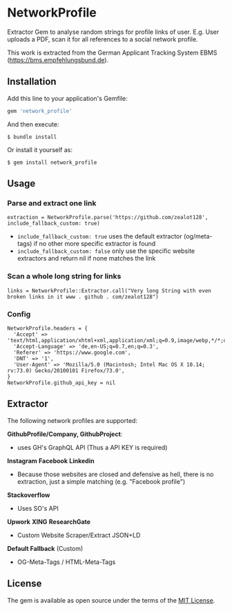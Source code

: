 # NetworkProfile

Extractor Gem to analyse random strings for profile links of user. E.g. User uploads a PDF, scan it for all references to a social network profile.

This work is extracted from the German Applicant Tracking System EBMS (https://bms.empfehlungsbund.de).

## Installation

Add this line to your application's Gemfile:

```ruby
gem 'network_profile'
```

And then execute:

    $ bundle install

Or install it yourself as:

    $ gem install network_profile

## Usage

### Parse and extract one link


    extraction = NetworkProfile.parse('https://github.com/zealot128', include_fallback_custom: true)

- ``include_fallback_custom: true`` uses the default extractor (og/meta-tags) if no other more specific extractor is found
- ``include_fallback_custom: false`` only use the specific website extractors and return nil if none matches the link

### Scan a whole long string for links

    links = NetworkProfile::Extractor.call("Very long String with even broken links in it www . github . com/zealot128")

### Config

    NetworkProfile.headers = {
      'Accept' => 'text/html,application/xhtml+xml,application/xml;q=0.9,image/webp,*/*;q=0.8',
      'Accept-Language' => 'de,en-US;q=0.7,en;q=0.3',
      'Referer' => 'https://www.google.com',
      'DNT' => '1',
      'User-Agent' => 'Mozilla/5.0 (Macintosh; Intel Mac OS X 10.14; rv:73.0) Gecko/20100101 Firefox/73.0',
    }
    NetworkProfile.github_api_key = nil


## Extractor

The following network profiles are supported:

**GithubProfile/Company, GithubProject**:

  - uses GH's GraphQL API (Thus a API KEY is required)

**Instagram** **Facebook** **Linkedin**

  - Because those websites are closed and defensive as hell, there is no extraction, just a simple matching (e.g. "Facebook profile")

**Stackoverflow**

  - Uses SO's API

**Upwork** **XING**  **ResearchGate**

- Custom Website Scraper/Extract JSON+LD

**Default Fallback** (Custom)

- OG-Meta-Tags / HTML-Meta-Tags

## License

The gem is available as open source under the terms of the [MIT License](https://opensource.org/licenses/MIT).
